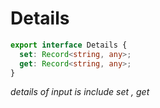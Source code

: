 # Details

```ts
export interface Details {
  set: Record<string, any>;
  get: Record<string, any>;
}
```

_details of input is include set , get_

